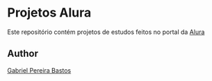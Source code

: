 # Projetos Alura

Este repositório contém projetos de estudos feitos no portal da [Alura](https://www.alura.com.br/)

## Author
[Gabriel Pereira Bastos](https://github.com/gabrielpb88)